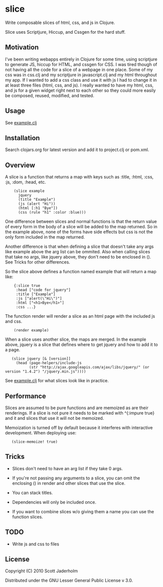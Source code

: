 # slice

Write composable slices of html, css, and js in Clojure.

Slice uses Scriptjure, Hiccup, and Cssgen for the hard stuff.

## Motivation

I've been writing webapps entirely in Clojure for some time, using scriptjure
to generate JS, hiccup for HTML, and cssgen for CSS. I was tired though of not
having all the code for a slice of a webpage in one place. Some of my css was
in css.clj and my scriptjure in javascript.clj and my html throughout my
app. If I wanted to add a css class and use it with js I had to change it in at
least three files (html, css, and js). I really wanted to have my html, css,
and js for a given widget right next to each other so they could more easily be
composed, reused, modified, and tested.

## Usage

See [example.clj](https://github.com/scottjad/slice/blob/master/src/slice/example.clj)

## Installation

Search clojars.org for latest version and add it to project.clj or pom.xml.

## Overview

A slice is a function that returns a map with keys such as :title, :html, :css,
:js, :dom, :head, etc.

        (slice example
          jquery
          (title "Example")
          (js (alert "Hi"))
          (html [:h1 "Bye"])
          (css (rule "h1" :color :blue)))

One difference between slices and normal functions is that the return value of
every form in the body of a slice will be added to the map returned. So in the
example above, none of the forms have side effects but css is not the only form
included in the map returned.

Another difference is that when defining a slice that doesn't take any args
like example above the arg list can be ommited. Also when calling slices that
take no args, like jquery above, they don't need to be enclosed in (). See
Tricks for other differences.

So the slice above defines a function named example that will return a map like:

        {:slice true
         :head ["code for jquery"]
         :title ["Example"] 
         :js ["alert(\"Hi\")"]
         :html ["<h1>Bye</h1>"]
         :css ...}

The function render will render a slice as an html page with the included js
and css.

        (render example)

When a slice uses another slice, the maps are merged. In the example above,
jquery is a slice that defines where to get jquery and how to add it to a page.

       (slice jquery [& [version]]
         (head (page-helpers/include-js
               (str "http://ajax.googleapis.com/ajax/libs/jquery/" (or version "1.4.2") "/jquery.min.js"))))

See [example.clj](https://github.com/scottjad/slice/blob/master/src/slice/example.clj) for what slices look like in practice.

## Performance

Slices are assumed to be pure functions and are memoized as are their
renderings. If a slice is not pure it needs to be marked with ^{:impure true}
and it and slices that use it will not be memoized.

Memoization is turned off by default because it interferes with interactive
development. When deploying use:

       (slice-memoize! true)

## Tricks

- Slices don't need to have an arg list if they take 0 args.

- If you're not passing any arguments to a slice, you can omit the enclosing ()
  in render and other slices that use the slice.

- You can stack titles.

- Dependencies will only be included once.

- If you want to combine slices w/o giving them a name you can use the function
  slices.

## TODO
- Write js and css to files

## License

Copyright (C) 2010 Scott Jaderholm

Distributed under the GNU Lesser General Public License v 3.0.
